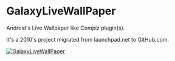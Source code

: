 # GalaxyLiveWallPaper

Android's Live Wallpaper like Compiz plugin(s).

It's a 2010's project migrated from launchpad.net to GitHub.com.

[![GalaxyLiveWallPaper](http://img.youtube.com/vi/ISv9_2TfaeA/0.jpg)](https://youtu.be/ISv9_2TfaeA?t=85s "GalaxyLiveWallPaper")
